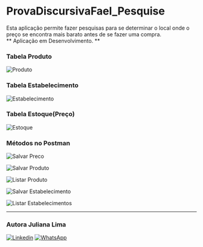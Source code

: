 # ProvaDiscursivaFael_Pesquise
Esta aplicação permite fazer pesquisas para se determinar o local onde o preço se encontra mais barato antes de se fazer uma compra.
<br>
** Aplicação em Desenvolvimento. **

### Tabela Produto
![Produto](https://github.com/JuhLima85/ProvaDiscrusivaFael_Pesquise/assets/89745459/f5276e13-e2d2-4081-9f21-7ead31570c51)

### Tabela Estabelecimento
![Estabelecimento](https://github.com/JuhLima85/ProvaDiscrusivaFael_Pesquise/assets/89745459/ba0852da-1f06-4f44-ac21-095917d94ed0)

### Tabela Estoque(Preço)
![Estoque](https://github.com/JuhLima85/ProvaDiscrusivaFael_Pesquise/assets/89745459/7ed70282-568e-4461-b0ea-6458db985708)

### Métodos no Postman
![Salvar Preco](https://github.com/JuhLima85/ProvaDiscrusivaFael_Pesquise/assets/89745459/b5558a74-9207-42a8-9ba2-bb557fbcce51)

![Salvar Produto](https://github.com/JuhLima85/ProvaDiscrusivaFael_Pesquise/assets/89745459/78a558ab-f7ef-4e4d-9582-64b663346bec)

![Listar Produto](https://github.com/JuhLima85/ProvaDiscrusivaFael_Pesquise/assets/89745459/dc0cb349-eec2-4b34-86cb-d4cd32ea357c)

![Salvar Estabelecimento](https://github.com/JuhLima85/ProvaDiscrusivaFael_Pesquise/assets/89745459/44b72845-002b-4e48-a402-ddcf55511073)

![Listar Estabelecimentos](https://github.com/JuhLima85/ProvaDiscrusivaFael_Pesquise/assets/89745459/93440a98-8a0d-4d07-bfe4-e9280f7ed22b)


---
### Autora Juliana Lima

[![Linkedin](https://img.shields.io/badge/-LinkedIn-%230077B5?style=for-the-badge&logo=linkedin&logoColor=white)](https://www.linkedin.com/feed/?trk=guest_homepage-basic_nav-header-signin)  [![WhatsApp](https://img.shields.io/badge/WhatsApp-25D366?style=for-the-badge&logo=whatsapp&logoColor=white)](https://contate.me/Juliana-Lima)
